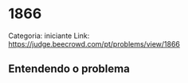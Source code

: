 # 1866

Categoria: iniciante
Link: https://judge.beecrowd.com/pt/problems/view/1866
## Entendendo o problema

